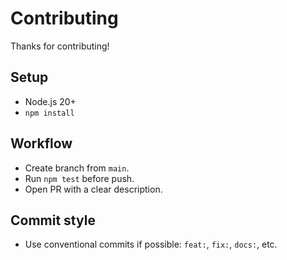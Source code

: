 # Contributing

Thanks for contributing!

## Setup
- Node.js 20+
- `npm install`

## Workflow
- Create branch from `main`.
- Run `npm test` before push.
- Open PR with a clear description.

## Commit style
- Use conventional commits if possible: `feat:`, `fix:`, `docs:`, etc.
